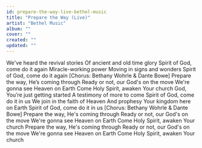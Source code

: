 ```yaml
---
id: prepare-the-way-live-bethel-music
title: "Prepare the Way (Live)"
artist: "Bethel Music"
album: ""
cover: ""
created: ""
updated: ""
---
```


We've heard the revival stories
Of ancient and old time glory
Spirit of God, come do it again
Miracle-working power
Moving in signs and wonders
Spirit of God, come do it again
[Chorus: Bethany Wohrle & Dante Bowe]
Prepare the way, He’s coming through
Ready or not, our God's on the move
We're gonna see Heaven on Earth
Come Holy Spirit, awaken Your church
God, You’re just getting started
A testimony of more to come
Spirit of God, come do it in us
We join in the faith of Heaven
And prophesy Your kingdom here on Earth
Spirit of God, come do it in us
[Chorus: Bethany Wohrle & Dante Bowe]
Prepare the way, He's coming through
Ready or not, our God's on the move
We're gonna see Heaven on Earth
Come Holy Spirit, awaken Your church
Prepare the way, He's coming through
Ready or not, our God's on the move
We're gonna see Heaven on Earth
Come Holy Spirit, awaken Your church